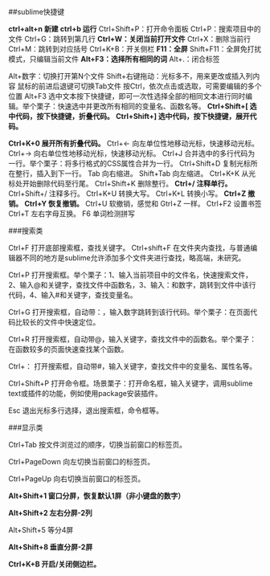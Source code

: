 ##sublime快捷键

**ctrl+alt+n 新建**
**ctrl+b 运行**
Ctrl+Shift+P：打开命令面板
Ctrl+P：搜索项目中的文件
Ctrl+G：跳转到第几行
**Ctrl+W：关闭当前打开文件**
Ctrl+X：删除当前行
Ctrl+M：跳转到对应括号
Ctrl+K+B：开关侧栏
**F11：全屏**
Shift+F11：全屏免打扰模式，只编辑当前文件
**Alt+F3：选择所有相同的词**
Alt+.：闭合标签

Alt+数字：切换打开第N个文件
Shift+右键拖动：光标多不，用来更改或插入列内容
鼠标的前进后退键可切换Tab文件
按Ctrl，依次点击或选取，可需要编辑的多个位置
Alt+F3 选中文本按下快捷键，即可一次性选择全部的相同文本进行同时编辑。举个栗子：快速选中并更改所有相同的变量名、函数名等。
**Ctrl+Shift+[ 选中代码，按下快捷键，折叠代码。**
**Ctrl+Shift+] 选中代码，按下快捷键，展开代码。**

**Ctrl+K+0 展开所有折叠代码。**
Ctrl+← 向左单位性地移动光标，快速移动光标。
Ctrl+→ 向右单位性地移动光标，快速移动光标。
Ctrl+J 合并选中的多行代码为一行。举个栗子：将多行格式的CSS属性合并为一行。
Ctrl+Shift+D 复制光标所在整行，插入到下一行。
Tab 向右缩进。
Shift+Tab 向左缩进。
Ctrl+K+K 从光标处开始删除代码至行尾。
Ctrl+Shift+K 删除整行。
**Ctrl+/ 注释单行。**
Ctrl+Shift+/ 注释多行。
Ctrl+K+U 转换大写。
Ctrl+K+L 转换小写。
**Ctrl+Z 撤销。**
**Ctrl+Y 恢复撤销。**
Ctrl+U 软撤销，感觉和 Gtrl+Z 一样。
Ctrl+F2 设置书签
Ctrl+T 左右字母互换。
F6 单词检测拼写

###搜索类

Ctrl+F 打开底部搜索框，查找关键字。
Ctrl+shift+F 在文件夹内查找，与普通编辑器不同的地方是sublime允许添加多个文件夹进行查找，略高端，未研究。

Ctrl+P 打开搜索框。举个栗子：1、输入当前项目中的文件名，快速搜索文件，2、输入@和关键字，查找文件中函数名，3、输入：和数字，跳转到文件中该行代码，4、输入#和关键字，查找变量名。

Ctrl+G 打开搜索框，自动带：，输入数字跳转到该行代码。举个栗子：在页面代码比较长的文件中快速定位。

Ctrl+R 打开搜索框，自动带@，输入关键字，查找文件中的函数名。举个栗子：在函数较多的页面快速查找某个函数。

Ctrl+： 打开搜索框，自动带#，输入关键字，查找文件中的变量名、属性名等。

Ctrl+Shift+P 打开命令框。场景栗子：打开命名框，输入关键字，调用sublime text或插件的功能，例如使用package安装插件。

Esc 退出光标多行选择，退出搜索框，命令框等。

###显示类

Ctrl+Tab 按文件浏览过的顺序，切换当前窗口的标签页。

Ctrl+PageDown 向左切换当前窗口的标签页。

Ctrl+PageUp 向右切换当前窗口的标签页。

**Alt+Shift+1 窗口分屏，恢复默认1屏（非小键盘的数字）**

**Alt+Shift+2 左右分屏-2列**

Alt+Shift+5 等分4屏

**Alt+Shift+8 垂直分屏-2屏**

**Ctrl+K+B 开启/关闭侧边栏。**